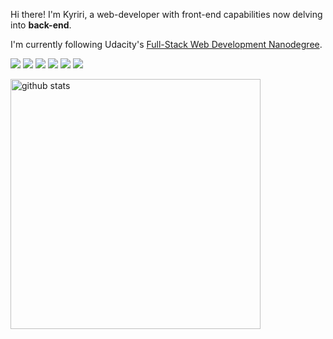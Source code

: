 <p align="left"> Hi there! I'm Kyriri, a web-developer with front-end capabilities now delving into <strong>back-end</strong>.</p>
<p align="left"> I'm currently following Udacity's <a href ='https://www.udacity.com/course/full-stack-web-developer-nanodegree--nd0044' target='_blank'>Full-Stack Web Development Nanodegree</a>.</p>

<div>
<img src="https://img.shields.io/badge/HTML5-A5BF35?style=for-the-badge&logo=html5&logoColor=white" >
<img src="https://img.shields.io/badge/CSS-068682?&style=for-the-badge&logo=css3&logoColor=white" >
<img src="https://img.shields.io/badge/JavaScript-E6A425?&style=for-the-badge&logo=javascript&logoColor=white" >
<img src="https://img.shields.io/badge/Python-6DC2C1?style=for-the-badge&logo=python&logoColor=white" >
<img src="https://img.shields.io/badge/PostgreSQL-316192?style=for-the-badge&logo=postgresql&logoColor=white" >
<img src="https://img.shields.io/badge/Flask-815A74?style=for-the-badge&logo=flask&logoColor=white" >

<p>
<img src="https://github-readme-stats.vercel.app/api?username=kyriri&show_icons=true" min-width="400px" max-width="400px" width="400px" alt="github stats">
</p>
  
</div>
